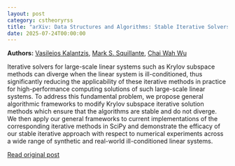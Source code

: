 ```yaml
---
layout: post
category: cstheoryrss
title: "arXiv: Data Structures and Algorithms: Stable Iterative Solvers for Ill-conditioned Linear Systems"
date: 2025-07-24T00:00:00
---
```


**Authors:** [Vasileios Kalantzis](https://dblp.uni-trier.de/search?q=Vasileios+Kalantzis), [Mark S. Squillante](https://dblp.uni-trier.de/search?q=Mark+S.+Squillante), [Chai Wah Wu](https://dblp.uni-trier.de/search?q=Chai+Wah+Wu)

Iterative solvers for large-scale linear systems such as Krylov subspace
methods can diverge when the linear system is ill-conditioned, thus
significantly reducing the applicability of these iterative methods in practice
for high-performance computing solutions of such large-scale linear systems. To
address this fundamental problem, we propose general algorithmic frameworks to
modify Krylov subspace iterative solution methods which ensure that the
algorithms are stable and do not diverge. We then apply our general frameworks
to current implementations of the corresponding iterative methods in SciPy and
demonstrate the efficacy of our stable iterative approach with respect to
numerical experiments across a wide range of synthetic and real-world
ill-conditioned linear systems.

[Read original post](http://arxiv.org/abs/2507.17673v1)
